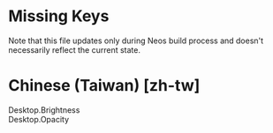 # Missing Keys
Note that this file updates only during Neos build process and doesn't necessarily reflect the current state.

# Chinese (Taiwan) [zh-tw]
Desktop.Brightness  
Desktop.Opacity  

